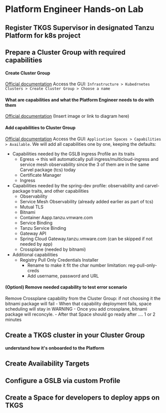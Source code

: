 # Platform Engineer Hands-on Lab

## Register TKGS Supervisor in designated Tanzu Platform for k8s project


## Prepare a Cluster Group with required capabilities

#### Create Cluster Group
[Official documentation](https://docs.vmware.com/en/VMware-Tanzu-Platform/services/create-manage-apps-tanzu-platform-k8s/how-to-create-run-cluster-group.html)
Access the GUI: `Infrastructure > Kubedrnetes Clusters > Create Cluster Group > Choose a name`

#### What are capabilities and what the Platform Engineer needs to do with them
[Official documentation](https://docs.vmware.com/en/VMware-Tanzu-Platform/services/create-manage-apps-tanzu-platform-k8s/concepts-about-spaces.html#capabilities--platform-apis-and-features-1)
(Insert image or link to diagram here)

#### Add capabilities to Cluster Group
[Official documentation](https://docs.vmware.com/en/VMware-Tanzu-Platform/services/create-manage-apps-tanzu-platform-k8s/how-to-create-run-cluster-group.html#add-packages)
Access the GUI: `Application Spaces > Capabilities > Available`. We will add all capabilities one by one, keeping the defaults:
- Capabilities needed by the GSLB ingress Profile an its traits
	- Egress -> this will automatically pull ingress/multicloud-ingress and service mesh observability since the 3 of them are in the same Carvel package (tcs) today
	- Certificate Manager
	- Ingress
- Capabilities needed by the spring-dev profile: observability and carvel-package traits, and other capabilities
	- Observability
	- Service Mesh Observability (already added earlier as part of tcs)
	- Mutual TLS
	- Bitnami
	- Container Aapp.tanzu.vmware.com
	- Service Binding
	- Tanzu Service Binding
	- Gateway API
	- Spring Cloud Gateway.tanzu.vmware.com (can be skipped if not needed by app)
	- Crossplane (needed by bitnami)
- Additional capabilities
	- Registry Pull Only Credentials Installer
		- Rename to make it fit the char number limitation: reg-pull-only-creds
        - Add username, password and URL

#### (Optionl) Remove needed capability to test error scenario
Remove Crossplane capability from the Cluster Group: if not choosing it the bitnami package will fail
	- When that capability deployment fails, space scheduling will stay in WARNING
	- Once you add crossplane, bitnami package will reconcyle.
	- After that Space should go ready after .... 1 or 2 minutes

## Create a TKGS cluster in your Cluster Group
#### understand how it's onboarded to the Platform

## Create Availability Targets

## Configure a GSLB via custom Profile

## Create a Space for developers to deploy apps on TKGS